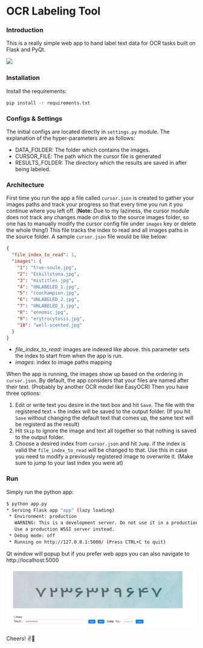 # OCR Labeling Tool

### Introduction
This is a really simple web app to hand label text data for OCR tasks built on Flask and PyQt. 

![](assets/demo.gif)

### Installation
Install the requirements:
```bash
pip install -r requirements.txt
```

### Configs & Settings
The initial configs are located directly in `settings.py` module. The explanation of the hyper-parameters are as follows:
* DATA_FOLDER: The folder which contains the images.
* CURSOR_FILE: The path which the cursor file is generated
* RESULTS_FOLDER: The directory which the results are saved in after being labeled.

### Architecture
First time you run the app a file  called `cursor.json` is created to gather your images
paths and track your progress so that every time you run it you continue where you left off.
(**Note:** Due to my laziness, the cursor module does not track any changes made on disk to 
the source images folder, so one has to manually modify the cursor config file under `images` key or
delete the whole thing!) This file tracks the index to read and all images paths in the source folder.
A sample `cursor.json` file would be like below:
```json
{
  "file_index_to_read": 1,
  "images": {
    "1": "true-soule.jpg",
    "2": "Eskillstuna.jpg",
    "3": "mistitles.jpg",
    "4": "UNLABELED_1.jpg",
    "5": "coochampion.jpg",
    "6": "UNLABELED_2.jpg",
    "7": "UNLABELED_3.jpg",
    "8": "ennomic.jpg",
    "9": "erytrocytosis.jpg",
    "10": "well-scented.jpg"
  }
}
```
- *file_index_to_read*: images are indexed like above. this parameter sets the index to start from when the app is run.
- *images*: index to image paths mapping

When the app is running, the images show up based on the ordering in `cursor.json`. By default, the app considers that your files are named after their text. (Probably by another OCR model like EasyOCR) Then you have three options:
1. Edit or write text you desire in the text box and hit `Save`. The file with the registered text + the index will be saved to the output folder. (If you hit `Save` without changing the default text that comes up, the same text will be registerd as the result)
2. Hit `Skip` to ignore the image and text all together so that nothing is saved to the output folder.
3. Choose a desired index from `cursor.json` and hit `Jump`. if the index is valid the `file_index_to_read` will be changed to that. Use this in case you need to modify a previously registered image to overwrite it. (Make sure to jump to your last index you were at)

### Run 
Simply run the python app:
```bash
$ python app.py
* Serving Flask app "app" (lazy loading)
 * Environment: production
   WARNING: This is a development server. Do not use it in a production deployment.
   Use a production WSGI server instead.
 * Debug mode: off
 * Running on http://127.0.0.1:5000/ (Press CTRL+C to quit)
```
Qt window will popup but if you prefer web apps you can also navigate to http://localhost:5000

![](assets/demo.png)

Cheers! ✌️🍻️